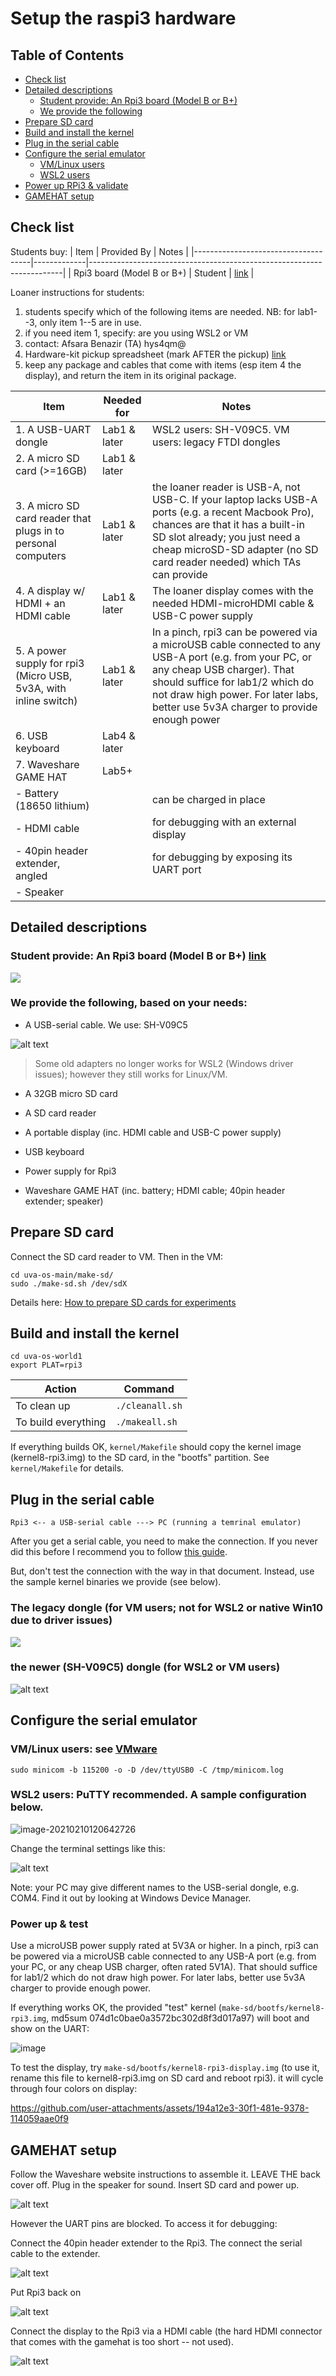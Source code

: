 # Setup the raspi3 hardware

## Table of Contents

- [Check list](#check-list)
- [Detailed descriptions](#detailed-descriptions)
    - [Student provide: An Rpi3 board (Model B or B+)](#student-provide-an-rpi3-board-model-b-or-b)
    - [We provide the following](#we-provide-the-following-based-on-your-needs)
- [Prepare SD card](#prepare-for-sd-card)
- [Build and install the kernel](#build-and-install-the-kernel)
- [Plug in the serial cable](#plug-in-the-serial-cable)
- [Configure the serial emulator](#configure-the-serial-emulator)
    - [VM/Linux users](#vmlinux-users)
    - [WSL2 users](#wsl2-users)
- [Power up RPi3 & validate](#power-up-rpi3--validate)
- [GAMEHAT setup](#gamehat-setup)
## Check list

Students buy:
| Item                                | Provided By | Notes                                                                 |
|-------------------------------------|-------------|-----------------------------------------------------------------------|
| Rpi3 board (Model B or B+)          | Student     | [link](https://www.raspberrypi.org/products/raspberry-pi-3-model-b/)  |


Loaner instructions for students:
1. students specify which of the following items are needed. NB: for lab1--3, only item 1--5 are in use.
2. if you need item 1, specify: are you using WSL2 or VM
4. contact: Afsara Benazir (TA) hys4qm@
5. Hardware-kit pickup spreadsheet (mark AFTER the pickup) [link](https://myuva.sharepoint.com/:x:/s/XSEL-afsara-next/EdYnzYErdZ1AnqmaAjGY2_QBQWsVQ2lCzCud1rGTHytnIQ?e=k0St0w)
6. keep any package and cables that come with items (esp item 4 the display), and return the item in its original package. 

| Item                                | Needed for | Notes                                                                 |
|-------------------------------------|-------------|-----------------------------------------------------------------------|
| 1. A USB-UART dongle                    | Lab1 & later  | WSL2 users: SH-V09C5. VM users: legacy FTDI dongles                                                              |
| 2. A micro SD card (>=16GB)                  | Lab1 & later  |                                                |
| 3. A micro SD card reader that plugs in to personal computers                      | Lab1 & later  |   the loaner reader is USB-A, not USB-C. If your laptop lacks USB-A ports (e.g. a recent Macbook Pro), chances are that it has a built-in SD slot already; you just need a cheap microSD-SD adapter (no SD card reader needed) which TAs can provide                                  |
| 4. A display w/ HDMI + an HDMI cable                     | Lab1 & later  | The loaner display comes with the needed HDMI-microHDMI cable & USB-C power supply   |
| 5. A power supply for rpi3 (Micro USB, 5v3A, with inline switch) | Lab1 & later   | In a pinch, rpi3 can be powered via a microUSB cable connected to any USB-A port (e.g. from your PC, or any cheap USB charger). That should suffice for lab1/2 which do not draw high power. For later labs, better use 5v3A charger to provide enough power                                                            |
| 6. USB keyboard                        | Lab4 & later  |                                                                       |
| 7. Waveshare GAME HAT                         | Lab5+  |                                                             |
| - Battery  (18650 lithium)                      |   | can be charged in place                                                             |
| - HDMI cable                               |   |  for debugging with an external display                                                           |
| - 40pin header extender, angled                    |   |   for debugging by exposing its UART port                                                           |
| - Speaker                                  |   |                                                             |


## Detailed descriptions

### Student provide: An Rpi3 board (Model B or B+) [link](https://www.raspberrypi.org/products/raspberry-pi-3-model-b/)

![](rpi3_resized.jpg)


### We provide the following, based on your needs:

- A USB-serial cable. We use: SH-V09C5

![alt text](image-8.png)

> Some old adapters no longer works for WSL2 (Windows driver issues); however they still works for Linux/VM. 

- A 32GB micro SD card

- A SD card reader

- A portable display (inc. HDMI cable and USB-C power supply)

- USB keyboard

- Power supply for Rpi3

- Waveshare GAME HAT (inc. battery; HDMI cable; 40pin header extender; speaker) 


## Prepare SD card 

Connect the SD card reader to VM. Then in the VM: 
```
cd uva-os-main/make-sd/ 
sudo ./make-sd.sh /dev/sdX
```

Details here: [How to prepare SD cards for experiments](../../make-sd/README-make-sd.md)

## Build and install the kernel 
```
cd uva-os-world1
export PLAT=rpi3
```

| Action              | Command             |
|---------------------|---------------------|
| To clean up         | `./cleanall.sh`     |
| To build everything | `./makeall.sh`      |

If everything builds OK, `kernel/Makefile` should copy the kernel image (kernel8-rpi3.img) to the SD card, in the "bootfs" partition. See `kernel/Makefile` for details.

## Plug in the serial cable

```
Rpi3 <-- a USB-serial cable ---> PC (running a temrinal emulator) 
```

After you get a serial cable, you need to make the connection. If you never did this before I recommend you to follow [this guide](https://cdn-learn.adafruit.com/downloads/pdf/adafruits-raspberry-pi-lesson-5-using-a-console-cable.pdf).

But, don't test the connection with the way in that document. Instead, use the sample kernel binaries we provide (see below). 

<!-- It describes the process of connecting your Raspberry PI via a serial cable in great details. Basically, you run Raspberry's official OS to ensure the hardware setup is fine.  -->

### The legacy dongle (for VM users; not for WSL2 or native Win10 due to driver issues) 

![](https://cdn-learn.adafruit.com/assets/assets/000/035/695/small360/learn_raspberry_pi_piconsole_bb.png?1473736644)

### the newer (SH-V09C5) dongle (for WSL2 or VM users)

![alt text](image.png)

## Configure the serial emulator

### VM/Linux users: see [VMware](../vm/vmware.md)

```
sudo minicom -b 115200 -o -D /dev/ttyUSB0 -C /tmp/minicom.log
```

### WSL2 users: PuTTY recommended. A sample configuration below. 

![image-20210210120642726](image-20210210120642726.png)

Change the terminal settings like this:

![alt text](image-2.png)

Note: your PC may give different names to the USB-serial dongle, e.g. COM4. Find it out by looking at Windows Device Manager. 

### Power up & test

Use a microUSB power supply rated at 5V3A or higher. 
In a pinch, rpi3 can be powered via a microUSB cable connected to any USB-A port (e.g. from your PC, or any cheap USB charger, often rated 5V1A). That should suffice for lab1/2 which do not draw high power. 
For later labs, better use 5v3A charger to provide enough power. 

If everything works OK, the provided "test" kernel (`make-sd/bootfs/kernel8-rpi3.img`, md5sum 074d1c0bae0a3572bc302d8f3d017a97) will boot and show on the UART: 

![image](https://github.com/user-attachments/assets/d6e1f4a1-5f8b-4061-add5-51ef65eb627f)

To test the display, try `make-sd/bootfs/kernel8-rpi3-display.img` (to use it, rename this file to kernel8-rpi3.img on SD card and reboot rpi3).
it will cycle through four colors on display:

https://github.com/user-attachments/assets/194a12e3-30f1-481e-9378-114059aae0f9

<!-- ### An example setup

![alt text](setup.png) -->

## GAMEHAT setup

Follow the Waveshare website instructions to assemble it. LEAVE THE back cover off. Plug in the speaker for sound. Insert SD card and power up.

![alt text](image-4.png)

However the UART pins are blocked. To access it for debugging: 

Connect the 40pin header extender to the Rpi3. The connect the serial cable to the extender.

![alt text](image-5.png)

Put Rpi3 back on

![alt text](image-6.png)

Connect the display to the Rpi3 via a HDMI cable (the hard HDMI connector that comes with the gamehat is too short -- not used).

![alt text](image-7.png)







